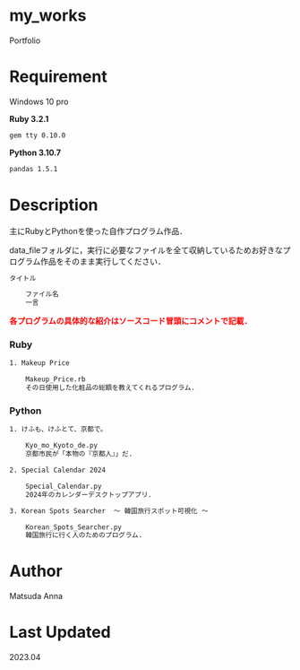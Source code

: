 # **my_works**

Portfolio

# Requirement
Windows 10 pro

**Ruby 3.2.1**

```bash
gem tty 0.10.0
```

**Python 3.10.7**

```bash
pandas 1.5.1
```

# Description

主にRubyとPythonを使った自作プログラム作品．

data_fileフォルダに，実行に必要なファイルを全て収納しているためお好きなプログラム作品をそのまま実行してください．

```bash
タイトル

    ファイル名
    一言
```

<span style="color: red"> **各プログラムの具体的な紹介はソースコード冒頭にコメントで記載．** <span>


### **Ruby**

```bash
1. Makeup Price

    Makeup_Price.rb
    その日使用した化粧品の総額を教えてくれるプログラム.
```

### **Python**

```bash
1. けふも、けふとて、京都で。

    Kyo_mo_Kyoto_de.py
    京都市民が「本物の『京都人』」だ.

2. Special Calendar 2024

    Special_Calendar.py
    2024年のカレンダーデスクトップアプリ.

3. Korean Spots Searcher  ～ 韓国旅行スポット可視化 ～

    Korean_Spots_Searcher.py
    韓国旅行に行く人のためのプログラム.
```

# Author

Matsuda Anna

# Last Updated

2023.04
